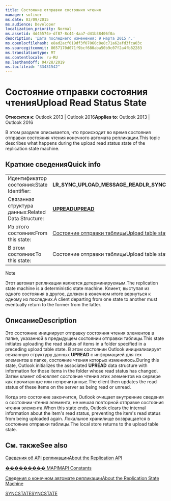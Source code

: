 ```yaml
---
title: Состояние отправки состояния чтения
manager: soliver
ms.date: 03/09/2015
ms.audience: Developer
localization_priority: Normal
ms.assetid: 4d45574e-df87-8c44-4aa7-d41b38406f0a
description: 'Дата последнего изменения: 9 марта 2015 г.'
ms.openlocfilehash: e8ad2acf019df3f07060c8e8c71a62afd3fca03c
ms.sourcegitcommit: 8657170d071f9bcf680aba50b9c07f2a4fb82283
ms.translationtype: MT
ms.contentlocale: ru-RU
ms.lasthandoff: 04/28/2019
ms.locfileid: "33431542"
---
```

# <a name="upload-read-status-state"></a><span data-ttu-id="fc091-103">Состояние отправки состояния чтения</span><span class="sxs-lookup"><span data-stu-id="fc091-103">Upload Read Status State</span></span>

  
  
<span data-ttu-id="fc091-104">**Относится к**: Outlook 2013 | Outlook 2016</span><span class="sxs-lookup"><span data-stu-id="fc091-104">**Applies to**: Outlook 2013 | Outlook 2016</span></span> 
  
 <span data-ttu-id="fc091-105">В этом разделе описывается, что происходит во время состояния отправки состояния чтения конечного автомата репликации.</span><span class="sxs-lookup"><span data-stu-id="fc091-105">This topic describes what happens during the upload read status state of the replication state machine.</span></span> 
  
## <a name="quick-info"></a><span data-ttu-id="fc091-106">Краткие сведения</span><span class="sxs-lookup"><span data-stu-id="fc091-106">Quick info</span></span>

|||
|:-----|:-----|
|<span data-ttu-id="fc091-107">Идентификатор состояния:</span><span class="sxs-lookup"><span data-stu-id="fc091-107">State Identifier:</span></span>  <br/> |<span data-ttu-id="fc091-108">**LR_SYNC_UPLOAD_MESSAGE_READ**</span><span class="sxs-lookup"><span data-stu-id="fc091-108">**LR_SYNC_UPLOAD_MESSAGE_READ**</span></span> <br/> |
|<span data-ttu-id="fc091-109">Связанная структура данных:</span><span class="sxs-lookup"><span data-stu-id="fc091-109">Related Data Structure:</span></span>  <br/> |<span data-ttu-id="fc091-110">**[UPREAD](upread.md)**</span><span class="sxs-lookup"><span data-stu-id="fc091-110">**[UPREAD](upread.md)**</span></span> <br/> |
|<span data-ttu-id="fc091-111">Из этого состояния:</span><span class="sxs-lookup"><span data-stu-id="fc091-111">From this state:</span></span>  <br/> |[<span data-ttu-id="fc091-112">Состояние отправки таблицы</span><span class="sxs-lookup"><span data-stu-id="fc091-112">Upload table state</span></span>](upload-table-state.md) <br/> |
|<span data-ttu-id="fc091-113">В этом состоянии:</span><span class="sxs-lookup"><span data-stu-id="fc091-113">To this state:</span></span>  <br/> |<span data-ttu-id="fc091-114">Состояние отправки таблицы</span><span class="sxs-lookup"><span data-stu-id="fc091-114">Upload table state</span></span>  <br/> |
   
> [!NOTE]
> <span data-ttu-id="fc091-115">Этот автомат репликации является детерминируемым.</span><span class="sxs-lookup"><span data-stu-id="fc091-115">The replication state machine is a deterministic state machine.</span></span> <span data-ttu-id="fc091-116">Клиент, выступая из одного состояния в другое, должен в конечном итоге вернуться к одному из последних.</span><span class="sxs-lookup"><span data-stu-id="fc091-116">A client departing from one state to another must eventually return to the former from the latter.</span></span> 
  
## <a name="description"></a><span data-ttu-id="fc091-117">Описание</span><span class="sxs-lookup"><span data-stu-id="fc091-117">Description</span></span>

<span data-ttu-id="fc091-118">Это состояние инициирует отправку состояния чтения элементов в папке, указанной в предыдущем состоянии отправки таблицы.</span><span class="sxs-lookup"><span data-stu-id="fc091-118">This state initiates uploading the read status of items in a folder specified in a preceding upload table state.</span></span> <span data-ttu-id="fc091-119">В этом состоянии Outlook инициализирует связанную структуру данных **UPREAD** с информацией для тех элементов в папке, состояние чтения которых изменилось.</span><span class="sxs-lookup"><span data-stu-id="fc091-119">During this state, Outlook initializes the associated **UPREAD** data structure with information for those items in the folder whose read status has changed.</span></span> <span data-ttu-id="fc091-120">Затем клиент обновляет состояние чтения этих элементов на сервере как прочитанные или непрочитанные.</span><span class="sxs-lookup"><span data-stu-id="fc091-120">The client then updates the read status of these items on the server as being read or unread.</span></span> 
  
<span data-ttu-id="fc091-121">Когда это состояние закончится, Outlook очищает внутренние сведения о состоянии чтения элемента, не мешая повторной отправке состояния чтения элемента.</span><span class="sxs-lookup"><span data-stu-id="fc091-121">When this state ends, Outlook clears the internal information about the item's read status, preventing the item's read status from being uploaded again.</span></span> <span data-ttu-id="fc091-122">Локальное хранилище возвращается в состояние отправки таблицы.</span><span class="sxs-lookup"><span data-stu-id="fc091-122">The local store returns to the upload table state.</span></span>
  
## <a name="see-also"></a><span data-ttu-id="fc091-123">См. также</span><span class="sxs-lookup"><span data-stu-id="fc091-123">See also</span></span>



[<span data-ttu-id="fc091-124">Сведения об API репликации</span><span class="sxs-lookup"><span data-stu-id="fc091-124">About the Replication API</span></span>](about-the-replication-api.md)
  
[<span data-ttu-id="fc091-125">��������� MAPI</span><span class="sxs-lookup"><span data-stu-id="fc091-125">MAPI Constants</span></span>](mapi-constants.md)
  
[<span data-ttu-id="fc091-126">Сведения о конечном автомате репликации</span><span class="sxs-lookup"><span data-stu-id="fc091-126">About the Replication State Machine</span></span>](about-the-replication-state-machine.md)
  
[<span data-ttu-id="fc091-127">SYNCSTATE</span><span class="sxs-lookup"><span data-stu-id="fc091-127">SYNCSTATE</span></span>](syncstate.md)

